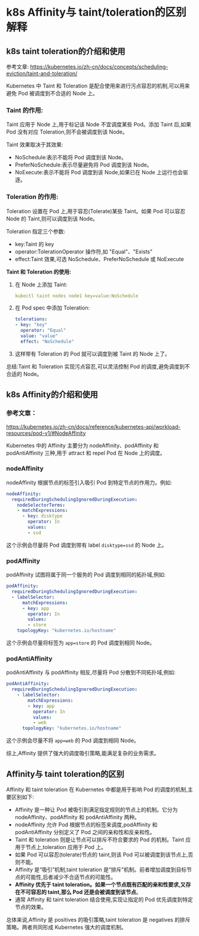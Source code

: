 # k8s **Affinity与 taint/toleration的区别解释**

## k8s **taint toleration的介绍和使用**

参考文章: https://kubernetes.io/zh-cn/docs/concepts/scheduling-eviction/taint-and-toleration/

Kubernetes 中 Taint 和 Toleration 是配合使用来进行污点容忍的机制,可以用来避免 Pod 被调度到不合适的 Node 上。

### **Taint 的作用:**

Taint 应用于 Node 上,用于标记该 Node 不宜调度某些 Pod。添加 Taint 后,如果 Pod 没有对应 Toleration,则不会被调度到该 Node。

Taint 效果取决于其效果:

- NoSchedule:表示不能将 Pod 调度到该 Node。
- PreferNoSchedule:表示尽量避免将 Pod 调度到该 Node。
- NoExecute:表示不能将 Pod 调度到该 Node,如果已在 Node 上运行也会驱逐。

### **Toleration 的作用:**

Toleration 设置在 Pod 上,用于容忍(Tolerate)某些 Taint。如果 Pod 可以容忍 Node 的 Taint,则可以调度到该 Node。

Toleration 指定三个参数:

- key:Taint 的 key
- operator:TolerationOperator 操作符,如 "Equal"、"Exists"
- effect:Taint 效果,可选 NoSchedule、PreferNoSchedule 或 NoExecute

**Taint 和 Toleration 的使用:**

1. 在 Node 上添加 Taint:
    
    ```yaml
    kubectl taint nodes node1 key=value:NoSchedule
    
    ```
    
2. 在 Pod spec 中添加 Toleration:
    
    ```yaml
    tolerations:
    - key: "key"
      operator: "Equal"
      value: "value"
      effect: "NoSchedule"
    
    ```
    
3. 这样带有 Toleration 的 Pod 就可以调度到被 Taint 的 Node 上了。

总结:Taint 和 Toleration 实现污点容忍,可以灵活控制 Pod 的调度,避免调度到不合适的 Node。

## k8s Affinity**的介绍和使用**

### 参考文章：

https://kubernetes.io/zh-cn/docs/reference/kubernetes-api/workload-resources/pod-v1/#NodeAffinity

Kubernetes 中的 Affinity 主要分为 nodeAffinity、podAffinity 和 podAntiAffinity 三种,用于 attract 和 repel Pod 在 Node 上的调度。

### **nodeAffinity**

nodeAffinity 根据节点的标签引入吸引 Pod 到特定节点的作用力。例如:

```yaml
nodeAffinity:
  requiredDuringSchedulingIgnoredDuringExecution:
    nodeSelectorTerms:
    - matchExpressions:
      - key: disktype
        operator: In
        values:
        - ssd

```

这个示例会尽量将 Pod 调度到带有 label `disktype=ssd` 的 Node 上。

### **podAffinity**

podAffinity 试图将属于同一个服务的 Pod 调度到相同的拓扑域,例如:

```yaml
podAffinity:
  requiredDuringSchedulingIgnoredDuringExecution:
  - labelSelector:
      matchExpressions:
      - key: app
        operator: In
        values:
        - store
    topologyKey: "kubernetes.io/hostname"

```

这个示例会尽量将标签为 `app=store` 的 Pod 调度到相同 Node。

### **podAntiAffinity**

podAntiAffinity 与 podAffinity 相反,尽量将 Pod 分散到不同拓扑域,例如:

```yaml
podAntiAffinity:
  requiredDuringSchedulingIgnoredDuringExecution:
    - labelSelector:
        matchExpressions:
        - key: app
          operator: In
          values:
          - web
      topologyKey: "kubernetes.io/hostname"

```

这个示例会尽量不将 `app=web` 的 Pod 调度到相同 Node。

综上,Affinity 提供了强大的调度吸引策略,能满足复杂的业务需求。

## **Affinity与 taint toleration的**区别

Affinity 和 taint toleration 在 Kubernetes 中都是用于影响 Pod 的调度的机制,主要区别如下:

- Affinity 是一种让 Pod 被吸引到满足指定规则的节点上的机制。它分为 nodeAffinity、podAffinity 和 podAntiAffinity 两种。
- nodeAffinity 允许 Pod 根据节点的标签来调度,podAffinity 和 podAntiAffinity 分别定义了 Pod 之间的亲和性和反亲和性。
- Taint 和 toleration 则是让节点可以排斥不符合要求的 Pod 的机制。Taint 应用于节点上,toleration 应用于 Pod 上。
- 如果 Pod 可以容忍(tolerate)节点的 taint,则该 Pod 可以被调度到该节点上,否则不能。
- Affinity 是“吸引”机制,taint toleration 是“排斥”机制。前者增加调度到目标节点的可能性,后者减少不合适节点的可能性。
- **Affinity 优先于 taint toleration。如果一个节点既有匹配的亲和性要求,又存在不可容忍的 taint,那么 Pod 还是会被调度到该节点**。
- 通常 Affinity 和 taint toleration 结合使用,实现让指定的 Pod 优先调度到特定节点的效果。

总体来说,Affinity 是 positives 的吸引策略,taint toleration 是 negatives 的排斥策略。两者共同形成 Kubernetes 强大的调度机制。